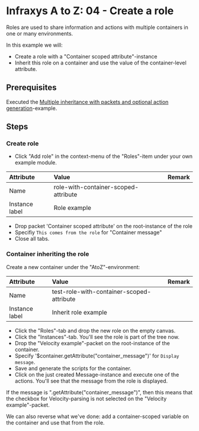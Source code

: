 # Infraxys A to Z: 04 - Create a role

Roles are used to share information and actions with multiple containers in one or many environments.
 
In this example we will:
- Create a role with a "Container scoped attribute"-instance
- Inherit this role on a container and use the value of the container-level attribute.


## Prerequisites

Executed the [Multiple inheritance with packets and optional action generation](../03-multiple-inheritance-with-packets-and-conditional-actions/README.md)-example.

## Steps

### Create role

- Click "Add role" in the context-menu of the "Roles"-item under your own example module.

| Attribute | Value | Remark |
| :-------- | :---- | :----- |
| Name | role-with-container-scoped-attribute | |
| Instance label | Role example |  |

- Drop packet 'Container scoped attribute' on the root-instance of the role 
- Specifiy `This comes from the role` for "Container message"
- Close all tabs.

### Container inheriting the role

Create a new container under the "AtoZ"-environment:

| Attribute | Value | Remark |
| :-------- | :---- | :----- |
| Name | test-role-with-container-scoped-attribute | |
| Instance label | Inherit role example |  |

- Click the "Roles"-tab and drop the new role on the empty canvas.
- Click the "Instances"-tab. You'll see the role is part of the tree now. 
- Drop the "Velocity example"-packet on the root-instance of the container.
- Specify '$container.getAttribute("container_message")' for `Display message`.
- Save and generate the scripts for the container.
- Click on the just created Message-instance and execute one of the actions. You'll see that the message from the role is displayed.

If the message is ".getAttribute("container_message")", then this means that the checkbox for Velocity-parsing is not selected on the "Velocity example"-packet.  

We can also reverse what we've done: add a container-scoped variable on the container and use that from the role.
